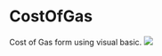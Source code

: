 # CostOfGas
Cost of Gas form using visual basic.
<img src="http://fresdev99.hopto.org:8080/DMS,/disk/DLNA-PNJPEG_SM-CI1-FLAGS00d00000/O0$2$20I133643.jpg?scale=285x165" />
